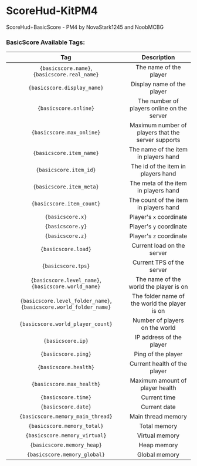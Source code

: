 # ScoreHud-KitPM4
ScoreHud+BasicScore - PM4 by NovaStark1245 and NoobMCBG

### BasicScore Available Tags:

| Tag | Description |
|:--:|:--:|
|`{basicscore.name}`, `{basicscore.real_name}`|The name of the player|
|`{basicscore.display_name}`|Display name of the player|
|`{basicscore.online}`|The number of players online on the server|
|`{basicscore.max_online}`|Maximum number of players that the server supports|
|`{basicscore.item_name}`|The name of the item in players hand|
|`{basicscore.item_id}`|The id of the item in players hand|
|`{basicscore.item_meta}`|The meta of the item in players hand|
|`{basicscore.item_count}`|The count of the item in players hand|
|`{basicscore.x}`|Player's `x` coordinate|
|`{basicscore.y}`|Player's `y` coordinate|
|`{basicscore.z}`|Player's `z` coordinate|
|`{basicscore.load}`|Current load on the server|
|`{basicscore.tps}`|Current TPS of the server|
|`{basicscore.level_name}`, `{basicscore.world_name}`|The name of the world the player is on|
|`{basicscore.level_folder_name}`, `{basicscore.world_folder_name}`|The folder name of the world the player is on|
|`{basicscore.world_player_count}`|Number of players on the world|
|`{basicscore.ip}`|IP address of the player|
|`{basicscore.ping}`|Ping of the player|
|`{basicscore.health}`|Current health of the player|
|`{basicscore.max_health}`|Maximum amount of player health|
|`{basicscore.time}`|Current time|
|`{basicscore.date}`|Current date|
|`{basicscore.memory_main_thread}`|Main thread memory|
|`{basicscore.memory_total}`|Total memory|
|`{basicscore.memory_virtual}`|Virtual memory|
|`{basicscore.memory_heap}`|Heap memory|
|`{basicscore.memory_global}`|Global memory|
